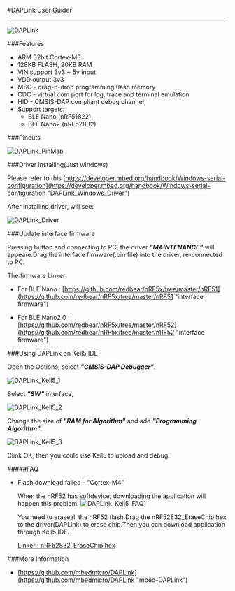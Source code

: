 #DAPLink User Guider
***

![DAPLink](./images/DAPLink.png)

###Features

* ARM 32bit Cortex-M3
* 128KB FLASH, 20KB RAM
* VIN support 3v3 ~ 5v input
* VDD output 3v3
* MSC - drag-n-drop programming flash memory
* CDC - virtual com port for log, trace and terminal emulation
* HID - CMSIS-DAP compliant debug channel
* Support targets:
	- BLE Nano (nRF51822)
	- BLE Nano2 (nRF52832)

###Pinouts

![DAPLink_PinMap](./images/DAPLink_PinMap.jpg)

###Driver installing(Just windows)

Please refer to this [https://developer.mbed.org/handbook/Windows-serial-configuration](https://developer.mbed.org/handbook/Windows-serial-configuration "DAPLink_Windows_Driver")

After installing driver, will see:

![DAPLink_Driver](./images/DAPLink_Driver.png)

###Update interface firmware

Pressing button and connecting to PC, the driver ***"MAINTENANCE"*** will appeare.Drag the interface firmware(.bin file) into the driver, re-connected to PC.

The firmware Linker:

 * For BLE Nano : [https://github.com/redbear/nRF5x/tree/master/nRF51](https://github.com/redbear/nRF5x/tree/master/nRF51 "interface firmware")

 * For BLE Nano2.0 : [https://github.com/redbear/nRF5x/tree/master/nRF52](https://github.com/redbear/nRF5x/tree/master/nRF52 "interface firmware")

###Using DAPLink on Keil5 IDE

Open the Options, select ***"CMSIS-DAP Debugger"***.

![DAPLink_Keil5_1](./images/DAPLink_Keil5_1.png)

Select ***"SW"*** interface, 

![DAPLink_Keil5_2](./images/DAPLink_Keil5_2.png)

Change the size of ***"RAM for Algorithm"*** and add ***"Programming Algorithm"***.

![DAPLink_Keil5_3](./images/DAPLink_Keil5_3.png)

Clink OK, then you could use Keil5 to upload and debug.

#####FAQ

 * Flash download failed - "Cortex-M4"
    
    When the nRF52 has softdevice, downloading the application will happen this problem.
	![DAPLink_Keil5_FAQ1](./images/DAPLink_Keil5_FAQ1.png)

    You need to eraseall the nRF52 flash.Drag the nRF52832_EraseChip.hex to the driver(DAPLink) to erase chip.Then you can download application through Keil5 IDE.
    
    [Linker : nRF52832_EraseChip.hex](https://github.com/redbear/nRF5x/tree/master/nRF52/test_firmware)


###More Information

 * [https://github.com/mbedmicro/DAPLink](https://github.com/mbedmicro/DAPLink "mbed-DAPLink")
